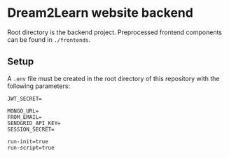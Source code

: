 # Dream2Learn website backend

Root directory is the backend project. Preprocessed frontend components can be found in `./frontends`.

## Setup

A `.env` file must be created in the root directory of this repository with the following parameters:
```
JWT_SECRET=

MONGO_URL=
FROM_EMAIL=
SENDGRID_API_KEY=
SESSION_SECRET=

run-init=true
run-script=true
```